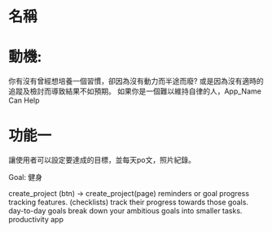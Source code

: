 # 名稱

# 動機:
你有沒有曾經想培養一個習慣，卻因為沒有動力而半途而廢? 或是因為沒有適時的追蹤及檢討而導致結果不如預期。 如果你是一個難以維持自律的人，App_Name Can Help
# 功能一
讓使用者可以設定要達成的目標，並每天po文，照片紀錄。

Goal: 健身

create_project (btn) -> create_project(page)
reminders or goal progress tracking features. (checklists)
track their progress towards those goals. 
day-to-day goals
break down your ambitious goals into smaller tasks. 
productivity app
